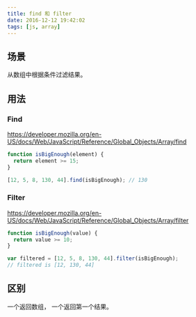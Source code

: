 ```yaml
---
title: find 和 filter
date: 2016-12-12 19:42:02
tags: [js, array]
---
```


## 场景

从数组中根据条件过滤结果。

## 用法

### Find

https://developer.mozilla.org/en-US/docs/Web/JavaScript/Reference/Global_Objects/Array/find

```js
function isBigEnough(element) {
  return element >= 15;
}

[12, 5, 8, 130, 44].find(isBigEnough); // 130
```

### Filter

https://developer.mozilla.org/en-US/docs/Web/JavaScript/Reference/Global_Objects/Array/filter

```js
function isBigEnough(value) {
  return value >= 10;
}

var filtered = [12, 5, 8, 130, 44].filter(isBigEnough);
// filtered is [12, 130, 44]
```

## 区别

一个返回数组，
一个返回第一个结果。
